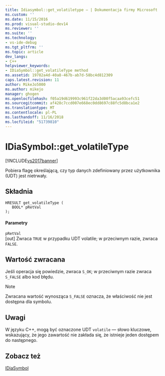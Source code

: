 ```yaml
---
title: Idiasymbol::get_volatiletype — | Dokumentacja firmy Microsoft
ms.custom: ''
ms.date: 11/15/2016
ms.prod: visual-studio-dev14
ms.reviewer: ''
ms.suite: ''
ms.technology:
- vs-ide-debug
ms.tgt_pltfrm: ''
ms.topic: article
dev_langs:
- C++
helpviewer_keywords:
- IDiaSymbol::get_volatileType method
ms.assetid: 19782a4d-40a8-467b-ab7d-58bc4d812309
caps.latest.revision: 11
author: MikeJo5000
ms.author: mikejo
manager: ghogen
ms.openlocfilehash: f05a19d619993c961f22da3d00f5acaa93cefc51
ms.sourcegitcommit: af428c7ccd007e668ec0dd8697c88fc5d8bca1e2
ms.translationtype: MT
ms.contentlocale: pl-PL
ms.lasthandoff: 11/16/2018
ms.locfileid: "51739810"
---
```

# <a name="idiasymbolgetvolatiletype"></a>IDiaSymbol::get_volatileType
[!INCLUDE[vs2017banner](../../includes/vs2017banner.md)]

Pobiera flagę określającą, czy typ danych zdefiniowany przez użytkownika (UDT) jest nietrwały.  
  
## <a name="syntax"></a>Składnia  
  
```cpp#  
HRESULT get_volatileType (   
   BOOL* pRetVal  
);  
```  
  
#### <a name="parameters"></a>Parametry  
 `pRetVal`  
 [out] Zwraca `TRUE` w przypadku UDT volatile; w przeciwnym razie, zwraca `FALSE`.  
  
## <a name="return-value"></a>Wartość zwracana  
 Jeśli operacja się powiedzie, zwraca `S_OK`; w przeciwnym razie zwraca `S_FALSE` albo kod błędu.  
  
> [!NOTE]
>  Zwracana wartość wynosząca `S_FALSE` oznacza, że właściwość nie jest dostępna dla symbolu.  
  
## <a name="remarks"></a>Uwagi  
 W języku C++, mogą być oznaczone UDT `volatile` — słowo kluczowe, wskazujący, że jego zawartość nie zakłada się, że istnieje jeden dostępem do następnego.  
  
## <a name="see-also"></a>Zobacz też  
 [IDiaSymbol](../../debugger/debug-interface-access/idiasymbol.md)



